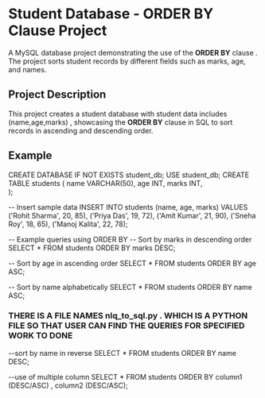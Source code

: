 # Student Database - ORDER BY Clause Project

A MySQL database project demonstrating the use of the **ORDER BY** clause . The project sorts student records by different fields such as marks, age, and names.

## Project Description

This project creates a student database with student data includes (name,age,marks) , showcasing the **ORDER BY** clause in SQL to sort records in ascending and descending order.

## Example
CREATE DATABASE IF NOT EXISTS student_db;
USE student_db;
CREATE TABLE students (
    name VARCHAR(50),
    age INT,
    marks INT,   
);

-- Insert sample data
INSERT INTO students (name, age, marks) VALUES
('Rohit Sharma', 20, 85),
('Priya Das', 19, 72),
('Amit Kumar', 21, 90),
('Sneha Roy', 18, 65),
('Manoj Kalita', 22, 78);

-- Example queries using ORDER BY
-- Sort by marks in descending order
SELECT * FROM students ORDER BY marks DESC;

-- Sort by age in ascending order
SELECT * FROM students ORDER BY age ASC;

-- Sort by name alphabetically
SELECT * FROM students ORDER BY name ASC;

### THERE IS A FILE NAMES nlq_to_sql.py . WHICH IS A PYTHON FILE SO THAT USER CAN FIND THE QUERIES FOR SPECIFIED WORK TO DONE

--sort by name in reverse
SELECT * FROM students ORDER BY name DESC;

--use of multiple column 
SELECT * FROM students ORDER BY column1 (DESC/ASC) , column2 (DESC/ASC);
